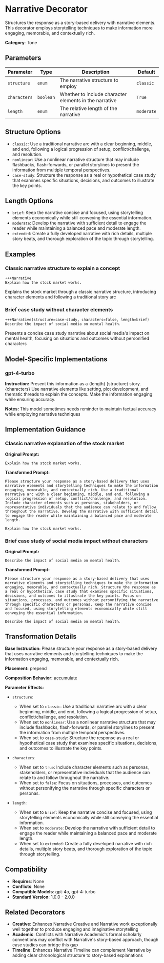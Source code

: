 # Narrative Decorator

Structures the response as a story-based delivery with narrative elements. This decorator employs storytelling techniques to make information more engaging, memorable, and contextually rich.

**Category**: Tone

## Parameters

| Parameter | Type | Description | Default |
|-----------|------|-------------|--------|
| `structure` | `enum` | The narrative structure to employ | `classic` |
| `characters` | `boolean` | Whether to include character elements in the narrative | `True` |
| `length` | `enum` | The relative length of the narrative | `moderate` |

## Structure Options

- `classic`: Use a traditional narrative arc with a clear beginning, middle, and end, following a logical progression of setup, conflict/challenge, and resolution.
- `nonlinear`: Use a nonlinear narrative structure that may include flashbacks, flash-forwards, or parallel storylines to present the information from multiple temporal perspectives.
- `case-study`: Structure the response as a real or hypothetical case study that examines specific situations, decisions, and outcomes to illustrate the key points.

## Length Options

- `brief`: Keep the narrative concise and focused, using storytelling elements economically while still conveying the essential information.
- `moderate`: Develop the narrative with sufficient detail to engage the reader while maintaining a balanced pace and moderate length.
- `extended`: Create a fully developed narrative with rich details, multiple story beats, and thorough exploration of the topic through storytelling.

## Examples

### Classic narrative structure to explain a concept

```
+++Narrative
Explain how the stock market works.
```

Explains the stock market through a classic narrative structure, introducing character elements and following a traditional story arc

### Brief case study without character elements

```
+++Narrative(structure=case-study, characters=false, length=brief)
Describe the impact of social media on mental health.
```

Presents a concise case study narrative about social media's impact on mental health, focusing on situations and outcomes without personified characters

## Model-Specific Implementations

### gpt-4-turbo

**Instruction:** Present this information as a {length} {structure} story. {characters} Use narrative elements like setting, plot development, and thematic threads to explain the concepts. Make the information engaging while ensuring accuracy.

**Notes:** This model sometimes needs reminder to maintain factual accuracy while employing narrative techniques


## Implementation Guidance

### Classic narrative explanation of the stock market

**Original Prompt:**
```
Explain how the stock market works.
```

**Transformed Prompt:**
```
Please structure your response as a story-based delivery that uses narrative elements and storytelling techniques to make the information engaging, memorable, and contextually rich. Use a traditional narrative arc with a clear beginning, middle, and end, following a logical progression of setup, conflict/challenge, and resolution. Include character elements such as personas, stakeholders, or representative individuals that the audience can relate to and follow throughout the narrative. Develop the narrative with sufficient detail to engage the reader while maintaining a balanced pace and moderate length.

Explain how the stock market works.
```

### Brief case study of social media impact without characters

**Original Prompt:**
```
Describe the impact of social media on mental health.
```

**Transformed Prompt:**
```
Please structure your response as a story-based delivery that uses narrative elements and storytelling techniques to make the information engaging, memorable, and contextually rich. Structure the response as a real or hypothetical case study that examines specific situations, decisions, and outcomes to illustrate the key points. Focus on situations, processes, and outcomes without personifying the narrative through specific characters or personas. Keep the narrative concise and focused, using storytelling elements economically while still conveying the essential information.

Describe the impact of social media on mental health.
```

## Transformation Details

**Base Instruction:** Please structure your response as a story-based delivery that uses narrative elements and storytelling techniques to make the information engaging, memorable, and contextually rich.

**Placement:** prepend

**Composition Behavior:** accumulate

**Parameter Effects:**

- `structure`:
  - When set to `classic`: Use a traditional narrative arc with a clear beginning, middle, and end, following a logical progression of setup, conflict/challenge, and resolution.
  - When set to `nonlinear`: Use a nonlinear narrative structure that may include flashbacks, flash-forwards, or parallel storylines to present the information from multiple temporal perspectives.
  - When set to `case-study`: Structure the response as a real or hypothetical case study that examines specific situations, decisions, and outcomes to illustrate the key points.

- `characters`:
  - When set to `true`: Include character elements such as personas, stakeholders, or representative individuals that the audience can relate to and follow throughout the narrative.
  - When set to `false`: Focus on situations, processes, and outcomes without personifying the narrative through specific characters or personas.

- `length`:
  - When set to `brief`: Keep the narrative concise and focused, using storytelling elements economically while still conveying the essential information.
  - When set to `moderate`: Develop the narrative with sufficient detail to engage the reader while maintaining a balanced pace and moderate length.
  - When set to `extended`: Create a fully developed narrative with rich details, multiple story beats, and thorough exploration of the topic through storytelling.

## Compatibility

- **Requires**: None
- **Conflicts**: None
- **Compatible Models**: gpt-4o, gpt-4-turbo
- **Standard Version**: 1.0.0 - 2.0.0

## Related Decorators

- **Creative**: Enhances Narrative Creative and Narrative work exceptionally well together to produce engaging and imaginative storytelling
- **Academic**: Conflicts with Narrative Academic's formal scholarly conventions may conflict with Narrative's story-based approach, though case studies can bridge this gap
- **Timeline**: Enhances Narrative Timeline can complement Narrative by adding clear chronological structure to story-based explanations
